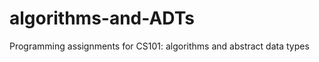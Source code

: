 algorithms-and-ADTs
===================

Programming assignments for CS101: algorithms and abstract data types
